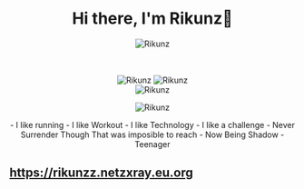 <h1 align="center">Hi there, I'm Rikunz👋</h1>
<p align="center"><img src="https://komarev.com/ghpvc/?username=Rikunz&label=Profile%20views&color=1ea97f&style=flat" alt="Rikunz" /></p>
<br>
<p align="center">
<img align="center" src="https://github-readme-streak-stats.herokuapp.com/?user=Rikunz&theme=radical&mode=weekly" alt="Rikunz" />
<img align="center" src="https://github-readme-stats.vercel.app/api?username=Rikunz&theme=tokyonight" alt="Rikunz" />
<br>
 <img align="center" src="https://github-readme-stats-git-master-revenger-a.vercel.app/api/top-langs?langs_count=6&username=Rikunz&theme=radical&layout=compact&hide=css,html,javascript,ShaderLab,HLSL,Python&count_private=true" alt="Rikunz" />
</p>
<p align="center">
  <img align="center" src="https://lanyard.cnrad.dev/api/430729478151602183" href="https://discord.com/users/430729478151602183" alt="Rikunz" />
  </p>
<p align="center">
- I like running
- I like Workout
- I like Technology
- I like a challenge
- Never Surrender Though That was imposible to reach
- Now Being Shadow
- Teenager
</p>


## https://rikunzz.netzxray.eu.org


